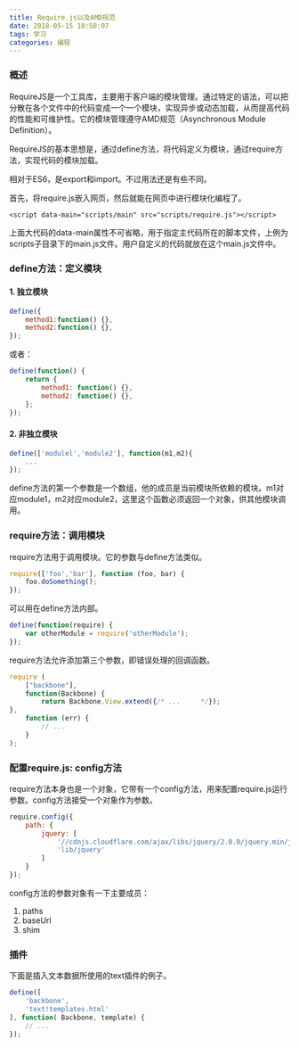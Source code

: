 ```yaml
---
title: Require.js以及AMD规范
date: 2018-05-15 10:50:07
tags: 学习
categories: 编程
---
```


### 概述

RequireJS是一个工具库，主要用于客户端的模块管理。通过特定的语法，可以把分散在各个文件中的代码变成一个一个模块，实现异步或动态加载，从而提高代码的性能和可维护性。它的模块管理遵守AMD规范（Asynchronous Module Definition）。

RequireJS的基本思想是，通过define方法，将代码定义为模块，通过require方法，实现代码的模块加载。

相对于ES6，是export和import。不过用法还是有些不同。

首先，将require.js嵌入网页，然后就能在网页中进行模块化编程了。

`<script data-main="scripts/main" src="scripts/require.js"></script>`

上面大代码的data-main属性不可省略，用于指定主代码所在的脚本文件，上例为scripts子目录下的main.js文件。用户自定义的代码就放在这个main.js文件中。

### define方法：定义模块

#### 1. 独立模块

```Javascript
define({
    method1:function() {},
    method2:function() {},
});
```

或者：

```Javascript
define(function() {
    return {
        method1: function() {},
        method2: function() {},
    };
});
```

#### 2. 非独立模块 

```Javascript
define(['modulel','module2'], function(m1,m2){
    ...
});
```

define方法的第一个参数是一个数组，他的成员是当前模块所依赖的模块。m1对应module1，m2对应module2，这里这个函数必须返回一个对象，供其他模块调用。

### require方法：调用模块

require方法用于调用模块。它的参数与define方法类似。

```javascript
require(['foo','bar'], function (foo, bar) {
    foo.doSomething();
});
```

可以用在define方法内部。

```javascript
define(function(require) {
    var otherModule = require('otherModule');
});
```

require方法允许添加第三个参数，即错误处理的回调函数。

```Javascript
require (
	["backbone"], 
	function(Backbone) {
    	return Backbone.View.extend({/* ... 	*/});
},
	function (err) {
        // ...
	}
);
```

### 配置require.js: config方法

require方法本身也是一个对象，它带有一个config方法，用来配置require.js运行参数。config方法接受一个对象作为参数。

```Javascript
require.config({
    path: {
        jquery: [
            '//cdnjs.cloudflare.com/ajax/libs/jquery/2.0.0/jquery.min/js',
            'lib/jquery'
        ]
    }
});
```

config方法的参数对象有一下主要成员：

1. paths
2. baseUrl
3. shim

### 插件

下面是插入文本数据所使用的text插件的例子。

```Javascript
define([
    'backbone',
    'text!templates.html'
], function( Backbone, template) {
    // ...
});
```

